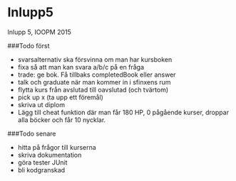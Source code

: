 # Inlupp5
Inlupp 5, IOOPM 2015

###Todo först
* svarsalternativ ska försvinna om man har kursboken
* fixa så att man kan svara a/b/c på en fråga
* trade: ge bok. Få tillbaks completedBook eller answer
* talk och graduate när man kommer in i sfinxens rum
* flytta kurs från avslutad till oavslutad (och tvärtom)
* pick up x (ta upp ett föremål)
* skriva ut diplom
* Lägg till cheat funktion där man får 180 HP, 0 pågående kurser, droppar alla böcker och får 10 nycklar.

###Todo senare
* hitta på frågor till kurserna
* skriva dokumentation
* göra tester JUnit
* bli kodgranskad
